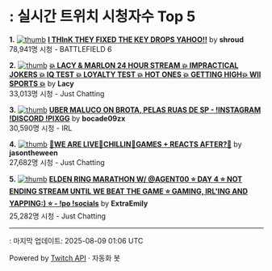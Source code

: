 # : 실시간 트위치 시청자수 Top 5

**1.** [![thumb](https://static-cdn.jtvnw.net/previews-ttv/live_user_shroud-320x180.jpg)](https://twitch.tv/shroud)
**[I THInK THEY FIXED THE KEY DROPS YAHOO!!](https://twitch.tv/shroud)** by **shroud**<br>78,941명 시청  - BATTLEFIELD 6

**2.** [![thumb](https://static-cdn.jtvnw.net/previews-ttv/live_user_lacy-320x180.jpg)](https://twitch.tv/Lacy)
**[💥 LACY & MARLON 24 HOUR STREAM 💥 IMPRACTICAL JOKERS 💥 IQ TEST 💥 LOYALTY TEST 💥 HOT ONES 💥 GETTING HIGH💥 WII SPORTS 💥](https://twitch.tv/Lacy)** by **Lacy**<br>33,013명 시청  - Just Chatting

**3.** [![thumb](https://static-cdn.jtvnw.net/previews-ttv/live_user_bocade09zx-320x180.jpg)](https://twitch.tv/bocade09zx)
**[UBER MALUCO ON BROTA, PELAS RUAS DE SP  - !INSTAGRAM !DISCORD !PIXGG](https://twitch.tv/bocade09zx)** by **bocade09zx**<br>30,590명 시청  - IRL

**4.** [![thumb](https://static-cdn.jtvnw.net/previews-ttv/live_user_jasontheween-320x180.jpg)](https://twitch.tv/jasontheween)
**[🔴WE ARE LIVE🔴CHILLIN🔴GAMES + REACTS AFTER?🔴](https://twitch.tv/jasontheween)** by **jasontheween**<br>27,682명 시청  - Just Chatting

**5.** [![thumb](https://static-cdn.jtvnw.net/previews-ttv/live_user_extraemily-320x180.jpg)](https://twitch.tv/ExtraEmily)
**[ELDEN RING MARATHON W/ @AGENT00 ⭐ DAY 4 ⭐ NOT ENDING STREAM UNTIL WE BEAT THE GAME ⭐ GAMING, IRL'ING AND YAPPING:) ⭐ - !po !socials](https://twitch.tv/ExtraEmily)** by **ExtraEmily**<br>25,282명 시청  - Just Chatting


---
: 마지막 업데이트: 2025-08-09 01:06 UTC

Powered by [Twitch API](https://dev.twitch.tv/docs/api/reference) · 자동화 봇